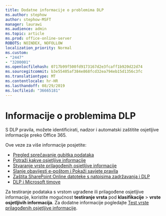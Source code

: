 ```yaml
---
title: Dodatne informacije o problemima DLP
ms.author: stephow
author: stephow-MSFT
manager: laurawi
ms.audience: admin
ms.topic: article
ms.prod: office-online-server
ROBOTS: NOINDEX, NOFOLLOW
localization_priority: Normal
ms.custom:
- "2447"
- "3200001"
ms.openlocfilehash: 0717b99f500fd9173167d2e3fcaff1b920d22d74
ms.sourcegitcommit: b3e55405af384e868fcd32ea794eb15d1356c3fc
ms.translationtype: MT
ms.contentlocale: hr-HR
ms.lasthandoff: 08/29/2019
ms.locfileid: "36665181"
---
```

# <a name="information-about-dlp-issues"></a>Informacije o problemima DLP

S DLP pravila, možete identificirati, nadzor i automatski zaštitite osjetljive informacije preko Office 365.

Ove veze za više informacije posjetite:

- [Pregled sprečavanje gubitka podataka](https://docs.microsoft.com/office365/securitycompliance/data-loss-prevention-policies)
- [Potraži kakve osjetljive informacije](https://docs.microsoft.com/office365/securitycompliance/what-the-sensitive-information-types-look-for)
- [Stvaranje vrste prilagođenih osjetljive informacije](https://docs.microsoft.com/office365/securitycompliance/create-a-custom-sensitive-information-type)
- [Slanje obavijesti e-poštom i Pokaži savjete pravila](https://docs.microsoft.com/office365/securitycompliance/use-notifications-and-policy-tips)
- [Zaštita SharePoint Online datoteke s natpisima zadržavanja i DLP](https://docs.microsoft.com/office365/securitycompliance/protect-sharepoint-online-files-with-office-365-labels-and-dlp)
- [DLP i Microsoft timove](https://docs.microsoft.com/office365/securitycompliance/dlp-microsoft-teams)

Za testiranje podataka s vrstom ugrađene ili prilagođene osjetljive informacije, koristite mogućnost **testiranje vrsta** pod **klasifikacije** > **vrste osjetljivih informacija**. Za dodatne informacije pogledajte [Test vrste prilagođenih osjetljive informacije](https://docs.microsoft.com/office365/securitycompliance/create-a-custom-sensitive-information-type#test-custom-sensitive-information-types-in-the-security--compliance-center).